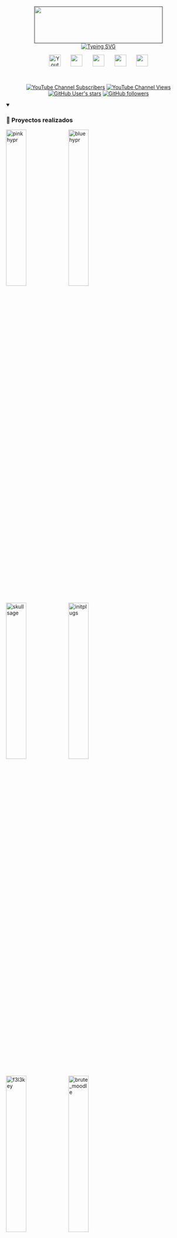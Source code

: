 <p align="center">
  <a href=""><img src="https://i.postimg.cc/3wpjfQKb/coollogo-com-1761426.png" width="350px" height="100px" center=true></a><br>
  <a href="https://git.io/typing-svg"><img src="https://readme-typing-svg.demolab.com?font=Fira+Code&weight=700&pause=1000&center=true&vCenter=true&width=435&lines=Cybersecurity+Analyst%F0%9F%A5%B7;System+Administrator%F0%9F%91%A8%E2%80%8D%F0%9F%92%BB;Advanced+Linux+Experience%F0%9F%90%A7" alt="Typing SVG" /></a>
</p>

<p align="center">
  <a href="https://www.youtube.com/@f3l3p1n0"><img width="32px" alt="Youtube" title="Youtube" src="https://i.postimg.cc/YSY6KCrS/youtube.png"/></a>
  &#8287;&#8287;&#8287;&#8287;&#8287;
  <a href="https://www.linkedin.com/in/marc-mañé-lobato/"><img width="32px" src="https://i.postimg.cc/JhHLRSv0/linkedin-2.png"></a>
  &#8287;&#8287;&#8287;&#8287;&#8287;
  <a href="https://felepino.org"><img width="32px" src="https://i.postimg.cc/bwgX0kSx/internet.png"/></a>
  &#8287;&#8287;&#8287;&#8287;&#8287;
  <a href="https://fan-diver-1a6.notion.site/Herramientas-comandos-y-utilidades-Ciberseguridad-1c2d7ea3d92c807da5c4e95b0bf7d212"><img width="32px" src="https://i.postimg.cc/qgVLL297/libreta.png"/></a>
  &#8287;&#8287;&#8287;&#8287;&#8287;
  <a href="https://www.buymeacoffee.com/f3l3p1n07"><img width="32px" src="https://i.postimg.cc/wjQQCNY6/coffee.png"/></a>
</p>

<br/>

<p align="center">
  <a href="https://www.youtube.com/@f3l3p1n0?sub_confirmation=1">
    <img alt="YouTube Channel Subscribers" src="https://img.shields.io/youtube/channel/subscribers/UC3KiJ4mruD6Nt9_e0sdmCcw?color=cyan&logo=Youtube&logoColor=red&style=for-the-badge"></a>
  <a href="https://www.youtube.com/@f3l3p1n0">
    <img alt="YouTube Channel Views" src="https://img.shields.io/youtube/channel/views/UC3KiJ4mruD6Nt9_e0sdmCcw?color=cyan&logo=youtube&logoColor=red&style=for-the-badge"></a> 
  <a href="https://github.com/f3l3p1n0?tab=repositories&sort=stargazers">
    <img alt="GitHub User's stars" src="https://img.shields.io/github/stars/f3l3p1n0?logo=github&style=for-the-badge"></a>
  <a href="https://github.com/f3l3p1n0?tab=followers">
    <img alt="GitHub followers" src="https://img.shields.io/github/followers/f3l3p1n0?label=Follow%20Me&logo=github&style=for-the-badge"></a>
</p>

<details open>
  <summary><h3>📕 Proyectos realizados</h3></summary>
  <p align="left" dir="auto">
    <a href="https://github.com/f3l3p1n0/pinkhypr"><img src="https://github-readme-stats.vercel.app/api/pin/?username=f3l3p1n0&repo=pinkhypr&theme=react&bg_color=1a1b27&title_color=00FFFF&hide_border=true&icon_color=F8D866&show_icons=false&show_description=false&border_radius=8&description_lines_count=3" alt="pinkhypr" width="33%"></a>
    <a href="https://github.com/f3l3p1n0/bluehypr"><img src="https://github-readme-stats.vercel.app/api/pin/?username=f3l3p1n0&repo=bluehypr&theme=react&bg_color=1a1b27&title_color=00FFFF&hide_border=true&icon_color=F8D866&show_icons=false&show_description=false&border_radius=8&description_lines_count=3" alt="bluehypr" width="33%"></a>
    <a href="https://github.com/f3l3p1n0/skullsage"><img src="https://github-readme-stats.vercel.app/api/pin/?username=f3l3p1n0&repo=skullsage&theme=react&bg_color=1a1b27&title_color=00FFFF&hide_border=true&icon_color=F8D866&show_icons=false&show_description=false&border_radius=8&description_lines_count=3" alt="skullsage" width="33%"></a>
    <a href="https://github.com/f3l3p1n0/initplugs"><img src="https://github-readme-stats.vercel.app/api/pin/?username=f3l3p1n0&repo=initplugs&theme=react&bg_color=1a1b27&title_color=00FFFF&hide_border=true&icon_color=F8D866&show_icons=false&show_description=false&border_radius=8&description_lines_count=3" alt="initplugs" width="33%"></a>
    <a href="https://github.com/f3l3p1n0/f3l3key"><img src="https://github-readme-stats.vercel.app/api/pin/?username=f3l3p1n0&repo=f3l3key&theme=react&bg_color=1a1b27&title_color=00FFFF&hide_border=true&icon_color=F8D866&show_icons=false&show_description=false&border_radius=8&description_lines_count=3" alt="f3l3key" width="33%"></a>
    <a href="https://github.com/f3l3p1n0/brute_moodle"><img src="https://github-readme-stats.vercel.app/api/pin/?username=f3l3p1n0&repo=brute_moodle&theme=react&bg_color=1a1b27&title_color=00FFFF&hide_border=true&icon_color=F8D866&show_icons=false&show_description=false&border_radius=8&description_lines_count=3" alt="brute_moodle" width="33%"></a>
  </p>

  <p align="left">
    <a href="https://github.com/f3l3p1n0?tab=repositories"><img alt="All Repositories" title="All Repositories" src="https://custom-icon-badges.demolab.com/badge/-Click%20Aquí%20Para%20Ver%20Todos%20Mis%20Repos-00FFFF?style=for-the-badge&logoColor=white&logo=repo"/></a>
  </p>
</details>

<details open> 
  <summary><h3>📊 Estadísticas y actividad</h3></summary>
  <p align="left" dir="auto">
    <img height=200 align="center" src="https://github-readme-stats.vercel.app/api?username=f3l3p1n0&show_icons=true&theme=tokyonight&hide_border=true&rank_icon=github&border_radius=8" alt="Estadísticas de GitHub" width="45%">
    <img height=200 align="center" src="https://github-readme-stats.vercel.app/api/top-langs/?username=f3l3p1n0&show_icons=true&theme=tokyonight&hide_border=true&border_radius=8&layout=compact" alt="Estadísticas de GitHub" width="34.5%">
  </p>
</details>

<details open>
  <summary>&nbsp;<h3>🌐 Artículos de mi blog</h3></summary>
  
  <!-- BLOG-POST-LIST:START -->
- [🐍 Iniciar Tapo110 con Python](https://felepino.org/%f0%9f%90%8d-iniciar-tapo110-con-python/)
- [🌐 Conectar una subred a tu red de TailScale](https://felepino.org/%f0%9f%8c%90-conectar-una-subred-a-tu-red-de-tailscale/)
- [🔐 Asegurar servidor SSH](https://felepino.org/%f0%9f%94%90-asegurar-servidor-ssh/)
- [🛡️ Asegurar OpenMediaVault en tu red](https://felepino.org/%f0%9f%9b%a1%ef%b8%8f-asegurar-openmediavault-en-tu-red/)
- [⚠️ Los estados SMART no funcionan en OMV 7 [Solución]](https://felepino.org/%e2%9a%a0%ef%b8%8f-los-estados-smart-no-funcionan-en-omv-7-solucion/)
<!-- BLOG-POST-LIST:END -->
  
</details>

<details close> 
  <summary><h3>📺 Mis últimos vídeos de YouTube</h3></summary>
  <!-- BEGIN YOUTUBE-CARDS -->
<a href="https://www.youtube.com/watch?v=Kkg7nwux69E"><img src="https://ytcards.demolab.com/?id=Kkg7nwux69E&title=C%C3%B3mo+traducir+Mod+Edain+4.7+al+Espa%C3%B1ol&lang=en&timestamp=1715798910&background_color=%231a1b27&title_color=%23ffffff&stats_color=%23dedede&max_title_lines=1&width=250&border_radius=8&duration=156" alt="Cómo traducir Mod Edain 4.7 al Español" title="Cómo traducir Mod Edain 4.7 al Español"></a>
<a href="https://www.youtube.com/watch?v=f4rUgk1rmyc"><img src="https://ytcards.demolab.com/?id=f4rUgk1rmyc&title=Install+Hyprland+with+Waybar+%26+Eww+%28Arch+Linux%29&lang=en&timestamp=1692040059&background_color=%231a1b27&title_color=%23ffffff&stats_color=%23dedede&max_title_lines=1&width=250&border_radius=8&duration=123" alt="Install Hyprland with Waybar & Eww (Arch Linux)" title="Install Hyprland with Waybar & Eww (Arch Linux)"></a>
<a href="https://www.youtube.com/watch?v=CF3UFxH8d0Y"><img src="https://ytcards.demolab.com/?id=CF3UFxH8d0Y&title=Change+Mouse+Cursor+GTK+%26+Icons+on+Arch+Linux+%2AHyprland%2A&lang=en&timestamp=1691222101&background_color=%231a1b27&title_color=%23ffffff&stats_color=%23dedede&max_title_lines=1&width=250&border_radius=8&duration=603" alt="Change Mouse Cursor GTK & Icons on Arch Linux *Hyprland*" title="Change Mouse Cursor GTK & Icons on Arch Linux *Hyprland*"></a>
<a href="https://www.youtube.com/watch?v=q1gsTY16MXc"><img src="https://ytcards.demolab.com/?id=q1gsTY16MXc&title=Hyprland+on+Arch+Linux+Install+%26+Configure+%2AManual%2A&lang=en&timestamp=1691171572&background_color=%231a1b27&title_color=%23ffffff&stats_color=%23dedede&max_title_lines=1&width=250&border_radius=8&duration=2861" alt="Hyprland on Arch Linux Install & Configure *Manual*" title="Hyprland on Arch Linux Install & Configure *Manual*"></a>
<a href="https://www.youtube.com/watch?v=LoMNQZXLZfI"><img src="https://ytcards.demolab.com/?id=LoMNQZXLZfI&title=Install+Hyprland+%28Arch+Linux%29&lang=en&timestamp=1689422060&background_color=%231a1b27&title_color=%23ffffff&stats_color=%23dedede&max_title_lines=1&width=250&border_radius=8&duration=234" alt="Install Hyprland (Arch Linux)" title="Install Hyprland (Arch Linux)"></a>
<a href="https://www.youtube.com/watch?v=KgO267o-iYE"><img src="https://ytcards.demolab.com/?id=KgO267o-iYE&title=bspwm+dotfiles+%28arch+linux%29&lang=en&timestamp=1685729895&background_color=%231a1b27&title_color=%23ffffff&stats_color=%23dedede&max_title_lines=1&width=250&border_radius=8&duration=420" alt="bspwm dotfiles (arch linux)" title="bspwm dotfiles (arch linux)"></a>
<!-- END YOUTUBE-CARDS -->
  <br/><br/>
<p align="left">
  <a href="https://www.youtube.com/@f3l3p1n0?sub_confirmation=1" rel="nofollow"><img src="https://camo.githubusercontent.com/03e72b505c6a4e3975ee1f7d3bd137e8b4efad98231fe8d85406c53d851cef7b/68747470733a2f2f637573746f6d2d69636f6e2d6261646765732e64656d6f6c61622e636f6d2f62616467652f2d5375627363726962652d7265643f7374796c653d666f722d7468652d6261646765266c6f676f3d766964656f266c6f676f436f6c6f723d7768697465" data-canonical-src="https://custom-icon-badges.demolab.com/badge/-Subscribe-red?style=for-the-badge&amp;logo=video&amp;logoColor=white"></a>
</p>
</details>
